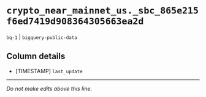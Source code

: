 # `crypto_near_mainnet_us._sbc_865e215f6ed7419d908364305663ea2d`
`bq-1` | `bigquery-public-data`

## Column details
* [TIMESTAMP] `last_update`

-------------------------------------------------------------------------------
*Do not make edits above this line.*
